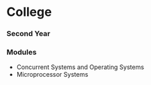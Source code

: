 # College

### Second Year
### Modules
 - Concurrent Systems and Operating Systems
 - Microprocessor Systems